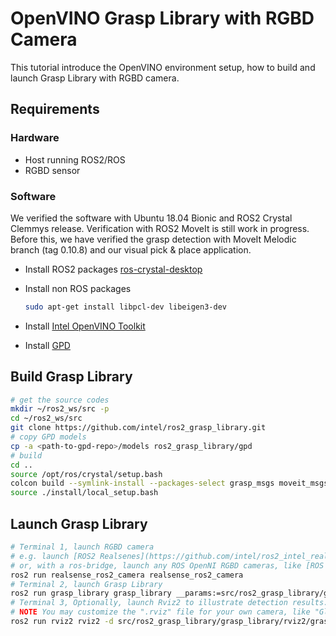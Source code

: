 # OpenVINO Grasp Library with RGBD Camera

This tutorial introduce the OpenVINO environment setup, how to build and launch Grasp Library with RGBD camera.

## Requirements
### Hardware
* Host running ROS2/ROS
* RGBD sensor
### Software
We verified the software with Ubuntu 18.04 Bionic and ROS2 Crystal Clemmys release. Verification with ROS2 MoveIt is still work in progress. Before this, we have verified the grasp detection with MoveIt Melodic branch (tag 0.10.8) and our visual pick & place application.
* Install ROS2 packages
  [ros-crystal-desktop](https://index.ros.org/doc/ros2/Installation/Linux-Install-Debians)

* Install non ROS packages
  ```bash
  sudo apt-get install libpcl-dev libeigen3-dev
  ```

* Install [Intel OpenVINO Toolkit](install_openvino.md)
* Install [GPD](install_gpd.md)

## Build Grasp Library
```bash
# get the source codes
mkdir ~/ros2_ws/src -p
cd ~/ros2_ws/src
git clone https://github.com/intel/ros2_grasp_library.git
# copy GPD models
cp -a <path-to-gpd-repo>/models ros2_grasp_library/gpd
# build
cd ..
source /opt/ros/crystal/setup.bash
colcon build --symlink-install --packages-select grasp_msgs moveit_msgs grasp_library
source ./install/local_setup.bash
```

## Launch Grasp Library
```bash
# Terminal 1, launch RGBD camera
# e.g. launch [ROS2 Realsenes](https://github.com/intel/ros2_intel_realsense)
# or, with a ros-bridge, launch any ROS OpenNI RGBD cameras, like [ROS Realsense](https://github.com/intel-ros/realsense)
ros2 run realsense_ros2_camera realsense_ros2_camera
# Terminal 2, launch Grasp Library
ros2 run grasp_library grasp_library __params:=src/ros2_grasp_library/grasp_library/cfg/grasp_library_params.yaml
# Terminal 3, Optionally, launch Rviz2 to illustrate detection results.
# NOTE You may customize the ".rviz" file for your own camera, like "Global Options -> Fixed Frame" or "Point Cloud 2 -> Topic"
ros2 run rviz2 rviz2 -d src/ros2_grasp_library/grasp_library/rviz2/grasp.rviz
```
